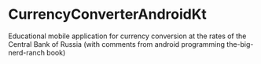 # CurrencyConverterAndroidKt
Educational mobile application for currency conversion at the rates of the Central Bank of Russia (with comments from android programming the-big-nerd-ranch book)
